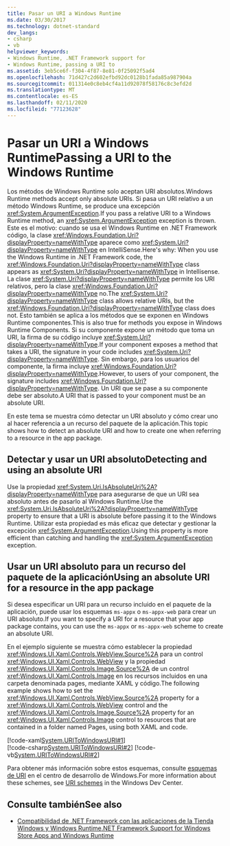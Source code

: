 ```yaml
---
title: Pasar un URI a Windows Runtime
ms.date: 03/30/2017
ms.technology: dotnet-standard
dev_langs:
- csharp
- vb
helpviewer_keywords:
- Windows Runtime, .NET Framework support for
- Windows Runtime, passing a URI to
ms.assetid: 3eb5ce6f-f304-4f87-8e81-0f25092f5ad4
ms.openlocfilehash: 71d427c2d602efbd92dc0128b1fada85a987904a
ms.sourcegitcommit: 011314e0c8eb4cf4a11d92078f58176c8c3efd2d
ms.translationtype: MT
ms.contentlocale: es-ES
ms.lasthandoff: 02/11/2020
ms.locfileid: "77123628"
---
```

# <a name="passing-a-uri-to-the-windows-runtime"></a><span data-ttu-id="6f320-102">Pasar un URI a Windows Runtime</span><span class="sxs-lookup"><span data-stu-id="6f320-102">Passing a URI to the Windows Runtime</span></span>
<span data-ttu-id="6f320-103">Los métodos de Windows Runtime solo aceptan URI absolutos.</span><span class="sxs-lookup"><span data-stu-id="6f320-103">Windows Runtime methods accept only absolute URIs.</span></span> <span data-ttu-id="6f320-104">Si pasa un URI relativo a un método Windows Runtime, se produce una excepción <xref:System.ArgumentException>.</span><span class="sxs-lookup"><span data-stu-id="6f320-104">If you pass a relative URI to a Windows Runtime method, an <xref:System.ArgumentException> exception is thrown.</span></span> <span data-ttu-id="6f320-105">Este es el motivo: cuando se usa el Windows Runtime en .NET Framework código, la clase <xref:Windows.Foundation.Uri?displayProperty=nameWithType> aparece como <xref:System.Uri?displayProperty=nameWithType> en IntelliSense.</span><span class="sxs-lookup"><span data-stu-id="6f320-105">Here's why: When you use the Windows Runtime in .NET Framework code, the <xref:Windows.Foundation.Uri?displayProperty=nameWithType> class appears as <xref:System.Uri?displayProperty=nameWithType> in Intellisense.</span></span> <span data-ttu-id="6f320-106">La clase <xref:System.Uri?displayProperty=nameWithType> permite los URI relativos, pero la clase <xref:Windows.Foundation.Uri?displayProperty=nameWithType> no.</span><span class="sxs-lookup"><span data-stu-id="6f320-106">The <xref:System.Uri?displayProperty=nameWithType> class allows relative URIs, but the <xref:Windows.Foundation.Uri?displayProperty=nameWithType> class does not.</span></span> <span data-ttu-id="6f320-107">Esto también se aplica a los métodos que se exponen en Windows Runtime componentes.</span><span class="sxs-lookup"><span data-stu-id="6f320-107">This is also true for methods you expose in Windows Runtime Components.</span></span> <span data-ttu-id="6f320-108">Si su componente expone un método que toma un URI, la firma de su código incluye <xref:System.Uri?displayProperty=nameWithType>.</span><span class="sxs-lookup"><span data-stu-id="6f320-108">If your component exposes a method that takes a URI, the signature in your code includes <xref:System.Uri?displayProperty=nameWithType>.</span></span> <span data-ttu-id="6f320-109">Sin embargo, para los usuarios del componente, la firma incluye <xref:Windows.Foundation.Uri?displayProperty=nameWithType>.</span><span class="sxs-lookup"><span data-stu-id="6f320-109">However, to users of your component, the signature includes <xref:Windows.Foundation.Uri?displayProperty=nameWithType>.</span></span> <span data-ttu-id="6f320-110">Un URI que se pase a su componente debe ser absoluto.</span><span class="sxs-lookup"><span data-stu-id="6f320-110">A URI that is passed to your component must be an absolute URI.</span></span>  
  
<span data-ttu-id="6f320-111">En este tema se muestra cómo detectar un URI absoluto y cómo crear uno al hacer referencia a un recurso del paquete de la aplicación.</span><span class="sxs-lookup"><span data-stu-id="6f320-111">This topic shows how to detect an absolute URI and how to create one when referring to a resource in the app package.</span></span>  
  
## <a name="detecting-and-using-an-absolute-uri"></a><span data-ttu-id="6f320-112">Detectar y usar un URI absoluto</span><span class="sxs-lookup"><span data-stu-id="6f320-112">Detecting and using an absolute URI</span></span>  
<span data-ttu-id="6f320-113">Use la propiedad <xref:System.Uri.IsAbsoluteUri%2A?displayProperty=nameWithType> para asegurarse de que un URI sea absoluto antes de pasarlo al Windows Runtime.</span><span class="sxs-lookup"><span data-stu-id="6f320-113">Use the <xref:System.Uri.IsAbsoluteUri%2A?displayProperty=nameWithType> property to ensure that a URI is absolute before passing it to the Windows Runtime.</span></span> <span data-ttu-id="6f320-114">Utilizar esta propiedad es más eficaz que detectar y gestionar la excepción <xref:System.ArgumentException>.</span><span class="sxs-lookup"><span data-stu-id="6f320-114">Using this property is more efficient than catching and handling the <xref:System.ArgumentException> exception.</span></span>  
  
## <a name="using-an-absolute-uri-for-a-resource-in-the-app-package"></a><span data-ttu-id="6f320-115">Usar un URI absoluto para un recurso del paquete de la aplicación</span><span class="sxs-lookup"><span data-stu-id="6f320-115">Using an absolute URI for a resource in the app package</span></span>  
<span data-ttu-id="6f320-116">Si desea especificar un URI para un recurso incluido en el paquete de la aplicación, puede usar los esquemas `ms-appx` o `ms-appx-web` para crear un URI absoluto.</span><span class="sxs-lookup"><span data-stu-id="6f320-116">If you want to specify a URI for a resource that your app package contains, you can use the `ms-appx` or `ms-appx-web` scheme to create an absolute URI.</span></span>  
  
<span data-ttu-id="6f320-117">En el ejemplo siguiente se muestra cómo establecer la propiedad <xref:Windows.UI.Xaml.Controls.WebView.Source%2A> para un control <xref:Windows.UI.Xaml.Controls.WebView> y la propiedad <xref:Windows.UI.Xaml.Controls.Image.Source%2A> de un control <xref:Windows.UI.Xaml.Controls.Image> en los recursos incluidos en una carpeta denominada pages, mediante XAML y código.</span><span class="sxs-lookup"><span data-stu-id="6f320-117">The following example shows how to set the <xref:Windows.UI.Xaml.Controls.WebView.Source%2A> property for a <xref:Windows.UI.Xaml.Controls.WebView> control and the <xref:Windows.UI.Xaml.Controls.Image.Source%2A> property for an <xref:Windows.UI.Xaml.Controls.Image> control to resources that are contained in a folder named Pages, using both XAML and code.</span></span>  
  
[!code-xaml[System.URIToWindowsURI#1](../../../samples/snippets/csharp/VS_Snippets_CLR_System/system.uritowindowsuri/cs/mainpage.xaml#1)]  
[!code-csharp[System.URIToWindowsURI#2](../../../samples/snippets/csharp/VS_Snippets_CLR_System/system.uritowindowsuri/cs/mainpage.xaml.cs#2)]
[!code-vb[System.URIToWindowsURI#2](../../../samples/snippets/visualbasic/VS_Snippets_CLR_System/system.uritowindowsuri/vb/mainpage.xaml.vb#2)]  
  
<span data-ttu-id="6f320-118">Para obtener más información sobre estos esquemas, consulte [esquemas de URI](/windows/uwp/app-resources/uri-schemes) en el centro de desarrollo de Windows.</span><span class="sxs-lookup"><span data-stu-id="6f320-118">For more information about these schemes, see [URI schemes](/windows/uwp/app-resources/uri-schemes) in the Windows Dev Center.</span></span>  
  
## <a name="see-also"></a><span data-ttu-id="6f320-119">Consulte también</span><span class="sxs-lookup"><span data-stu-id="6f320-119">See also</span></span>

- [<span data-ttu-id="6f320-120">Compatibilidad de .NET Framework con las aplicaciones de la Tienda Windows y Windows Runtime</span><span class="sxs-lookup"><span data-stu-id="6f320-120">.NET Framework Support for Windows Store Apps and Windows Runtime</span></span>](../../../docs/standard/cross-platform/support-for-windows-store-apps-and-windows-runtime.md)
